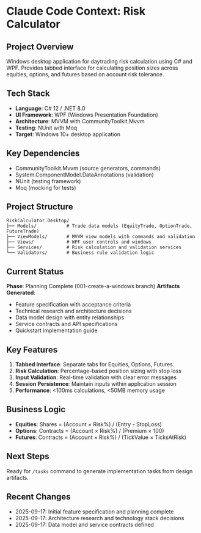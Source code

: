 # Claude Code Context: Risk Calculator

## Project Overview
Windows desktop application for daytrading risk calculation using C# and WPF. Provides tabbed interface for calculating position sizes across equities, options, and futures based on account risk tolerance.

## Tech Stack
- **Language**: C# 12 / .NET 8.0
- **UI Framework**: WPF (Windows Presentation Foundation)
- **Architecture**: MVVM with CommunityToolkit.Mvvm
- **Testing**: NUnit with Moq
- **Target**: Windows 10+ desktop application

## Key Dependencies
- CommunityToolkit.Mvvm (source generators, commands)
- System.ComponentModel.DataAnnotations (validation)
- NUnit (testing framework)
- Moq (mocking for tests)

## Project Structure
```
RiskCalculator.Desktop/
├── Models/           # Trade data models (EquityTrade, OptionTrade, FutureTrade)
├── ViewModels/       # MVVM view models with commands and validation
├── Views/            # WPF user controls and windows
├── Services/         # Risk calculation and validation services
└── Validators/       # Business rule validation logic
```

## Current Status
**Phase**: Planning Complete (001-create-a-windows branch)
**Artifacts Generated**:
- Feature specification with acceptance criteria
- Technical research and architecture decisions
- Data model design with entity relationships
- Service contracts and API specifications
- Quickstart implementation guide

## Key Features
1. **Tabbed Interface**: Separate tabs for Equities, Options, Futures
2. **Risk Calculation**: Percentage-based position sizing with stop loss
3. **Input Validation**: Real-time validation with clear error messages
4. **Session Persistence**: Maintain inputs within application session
5. **Performance**: <100ms calculations, <50MB memory usage

## Business Logic
- **Equities**: Shares = (Account × Risk%) / (Entry - StopLoss)
- **Options**: Contracts = (Account × Risk%) / (Premium × 100)
- **Futures**: Contracts = (Account × Risk%) / (TickValue × TicksAtRisk)

## Next Steps
Ready for `/tasks` command to generate implementation tasks from design artifacts.

## Recent Changes
- 2025-09-17: Initial feature specification and planning complete
- 2025-09-17: Architecture research and technology stack decisions
- 2025-09-17: Data model and service contracts defined